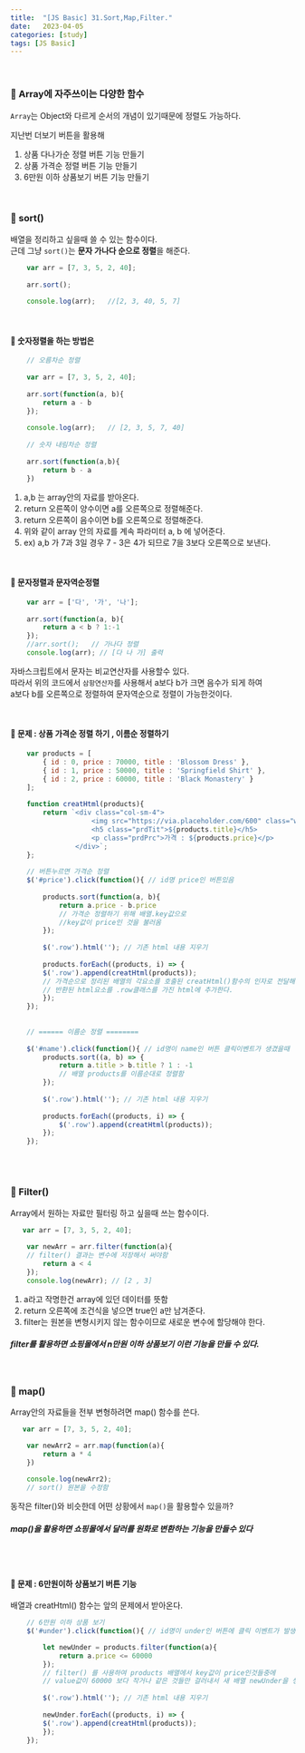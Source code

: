 ```yaml
---
title:  "[JS Basic] 31.Sort,Map,Filter."
date:   2023-04-05
categories: [study]
tags: [JS Basic]
---
```

<br>

### 📂 Array에 자주쓰이는 다양한 함수

`Array`는 Object와 다르게 순서의 개념이 있기때문에 정렬도 가능하다.   

지난번 더보기 버튼을 활용해  

1. 상품 다나가순 정렬 버튼 기능 만들기
1. 상품 가격순 정렬 버튼 기능 만들기
2. 6만원 이하 상품보기 버튼 기능 만들기

<br>

### 📌 sort()

배열을 정리하고 싶을때 쓸 수 있는 함수이다.    
근데 그냥 `sort()`는 <strong>문자 가나다 순으로 정렬</strong>을 해준다.

```js
    var arr = [7, 3, 5, 2, 40];
    
    arr.sort();
    
    console.log(arr);   //[2, 3, 40, 5, 7]
```

<br>

#### 📌 숫자정렬을 하는 방법은

```js
    // 오름차순 정렬
    
    var arr = [7, 3, 5, 2, 40];
    
    arr.sort(function(a, b){
        return a - b
    }); 
    
    console.log(arr);   // [2, 3, 5, 7, 40]
    
    // 숫자 내림차순 정렬
    
    arr.sort(function(a,b){
        return b - a
    })
```
1. a,b 는 array안의 자료를 받아온다.
2. return 오른쪽이 양수이면 a를 오른쪽으로 정렬해준다.
2. return 오른쪽이 음수이면 b를 오른쪽으로 정렬해준다.
4. 위와 같이 array 안의 자료를 계속 파라미터 a, b 에 넣어준다.
5. ex) a,b 가 7과 3일 경우 7 - 3은 4가 되므로 7을 3보다 오른쪽으로 보낸다.

<br>

#### 📌 문자정렬과 문자역순정렬

```js
    var arr = ['다', '가', '나'];
    
    arr.sort(function(a, b){
        return a < b ? 1:-1
    });
    //arr.sort();   // 가나다 정렬
    console.log(arr); // [다 나 가] 출력
```

자바스크립트에서 문자는 비교연산자를 사용할수 있다.    
따라서 위의 코드에서 `삼항연산자`를 사용해서 a보다 b가 크면 음수가 되게 하여    
a보다 b를 오른쪽으로 정렬하여 문자역순으로 정렬이 가능한것이다.

<br>

#### 📑 문제 : 상품 가격순 정렬 하기 , 이름순 정렬하기

```js
    var products = [
        { id : 0, price : 70000, title : 'Blossom Dress' },
        { id : 1, price : 50000, title : 'Springfield Shirt' },
        { id : 2, price : 60000, title : 'Black Monastery' }
    ];
    
    function creatHtml(products){
        return `<div class="col-sm-4">
                    <img src="https://via.placeholder.com/600" class="w-100">
                    <h5 class="prdTit">${products.title}</h5>
                    <p class="prdPrc">가격 : ${products.price}</p>
                </div>`;
    };
    
    // 버튼누르면 가격순 정렬
    $('#price').click(function(){ // id명 price인 버튼있음
        
        products.sort(function(a, b){
            return a.price - b.price
            // 가격순 정렬하기 위해 배열.key값으로
            //key값이 price인 것을 불러옴
        });
        
        $('.row').html(''); // 기존 html 내용 지우기
        
        products.forEach((products, i) => {
        $('.row').append(creatHtml(products));
        // 가격순으로 정리된 배열의 각요소를 호출된 creatHtml()함수의 인자로 전달해
        // 반환된 html요소를 .row클래스를 가진 html에 추가한다.
        });
    });
    
    
    // ====== 이름순 정렬 ========
    
    $('#name').click(function(){ // id명이 name인 버튼 클릭이벤트가 생겼을때
        products.sort((a, b) => {
            return a.title > b.title ? 1 : -1
            // 배열 products를 이름순대로 정렬함
        });
        
        $('.row').html(''); // 기존 html 내용 지우기
        
        products.forEach((products, i) => {
            $('.row').append(creatHtml(products));
        });
    });
```

<br>
<br>

### 📌 Filter()

Array에서 원하는 자료만 필터링 하고 싶을때 쓰는 함수이다.

```js
   var arr = [7, 3, 5, 2, 40];
   
    var newArr = arr.filter(function(a){ 
    // filter() 결과는 변수에 저장해서 써야함
        return a < 4
    });
    console.log(newArr); // [2 , 3]
```

1. a라고 작명한건 array에 있던 데이터를 뜻함
2. return 오른쪽에 조건식을 넣으면 true인 a만 남겨준다.
3. filter는 원본을 변형시키지 않는 함수이므로 새로운 변수에 할당해야 한다.

##### filter를 활용하면 쇼핑몰에서 n만원 이하 상품보기 이런 기능을 만들 수 있다.

<br>

### 📌 map()

Array안의 자료들을 전부 변형하려면 map() 함수를 쓴다.


```js
   var arr = [7, 3, 5, 2, 40];

    var newArr2 = arr.map(function(a){ 
        return a * 4
    })
    
    console.log(newArr2);
    // sort() 원본을 수정함
```

동작은 filter()와 비슷한데 어떤 상황에서 `map()`을 활용할수 있을까?    
##### map()을 활용하면 쇼핑몰에서 달러를 원화로 변환하는 기능을 만들수 있다

<br>
<br>

#### 📑 문제 : 6만원이하 상품보기 버튼 기능

배열과 creatHtml() 함수는 앞의 문제에서 받아온다.

```js
    // 6만원 이하 상품 보기
    $('#under').click(function(){ // id명이 under인 버튼에 클릭 이벤트가 발생했을때

        let newUnder = products.filter(function(a){
            return a.price <= 60000 
        }); 
        // filter() 를 사용하여 products 배열에서 key값이 price인것들중에
        // value값이 60000 보다 작거나 같은 것들만 걸러내서 새 배열 newUnder을 생성
        
        $('.row').html(''); // 기존 html 내용 지우기
        
        newUnder.forEach((products, i) => {
        $('.row').append(creatHtml(products));
        });
    });
```